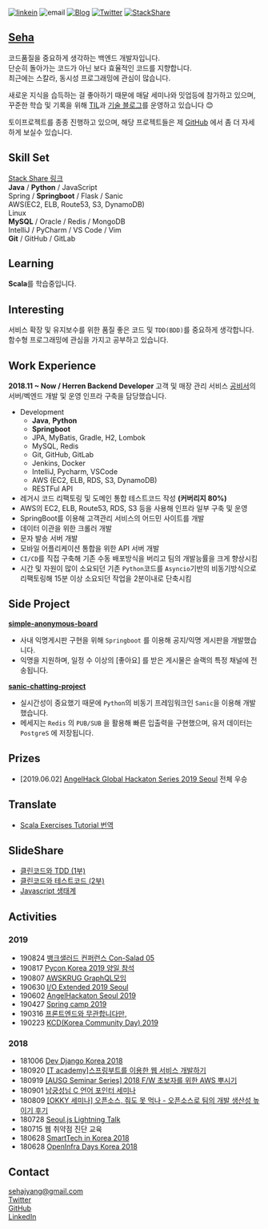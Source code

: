 [![linkein](https://img.shields.io/badge/LinkedIn-남윤지-blue.svg?style=flat)](https://www.linkedin.com/in/%EC%9C%A4%EC%A7%80-%EB%82%A8-09b834165/)
![email](https://img.shields.io/badge/Email-sehajyang@gmail.com-red.svg)
[![Blog](https://img.shields.io/badge/Blog-sehajyang.github.io-yellowgreen.svg?style=flat)](https://sehajyang.github.io/) 
[![Twitter](https://img.shields.io/badge/Twitter-@sehajyang-skyblue.svg?style=flat)](https://twitter.com/sehajyang) 
[![StackShare](https://img.shields.io/badge/Tech-StackShare-lightgray.svg?style=flat)](https://stackshare.io/sehajyang/my-stack)

## [Seha](https://about.me/sehajyang)

코드품질을 중요하게 생각하는 백엔드 개발자입니다.    
단순히 돌아가는 코드가 아닌 보다 효율적인 코드를 지향합니다.  
최근에는 스칼라, 동시성 프로그래밍에 관심이 많습니다.  

새로운 지식을 습득하는 걸 좋아하기 때문에 매달 세미나와 밋업등에 참가하고 있으며,   
꾸준한 학습 및 기록을 위해 [TIL](https://github.com/sehajyang/TIL)과 [기술 블로그](https://sehajyang.github.io/)를 운영하고 있습니다 😊 

토이프로젝트를 종종 진행하고 있으며, 해당 프로젝트들은 제 [GitHub](https://github.com/sehajyang) 에서 좀 더 자세하게 보실수 있습니다. 

## Skill Set
[Stack Share 링크](https://stackshare.io/sehajyang/my-stack)   
**Java** / **Python** / JavaScript     
Spring / **Springboot** / Flask / Sanic  
AWS(EC2, ELB, Route53, S3, DynamoDB)   
Linux     
**MySQL** / Oracle / Redis / MongoDB   
IntelliJ / PyCharm / VS Code / Vim   
**Git** / GitHub / GitLab 

## Learning
**Scala**를 학습중입니다.

## Interesting
서비스 확장 및 유지보수를 위한 품질 좋은 코드 및 `TDD(BDD)`를 중요하게 생각합니다.  
함수형 프로그래밍에 관심을 가지고 공부하고 있습니다.

## Work Experience
**2018.11 ~ Now / Herren Backend Developer**
고객 및 매장 관리 서비스 [공비서](http://www.gongbiz.kr/)의 서버/벡엔드 개발 및 운영 인프라 구축을 담당했습니다.   
* Development
  * **Java**, **Python**
  * **Springboot**
  * JPA, MyBatis, Gradle, H2, Lombok
  * MySQL, Redis
  * Git, GitHub, GitLab
  * Jenkins, Docker
  * IntelliJ, Pycharm, VSCode 
  * AWS (EC2, ELB, RDS, S3, DynamoDB)
  * RESTFul API
* 레거시 코드 리팩토링 및 도메인 통합 테스트코드 작성 **(커버리지 80%)**
* AWS의 EC2, ELB, Route53, RDS, S3 등을 사용해 인프라 일부 구축 및 운영
* SpringBoot를 이용해 고객관리 서비스의 어드민 사이트를 개발
* 데이터 이관을 위한 크롤러 개발
* 문자 발송 서버 개발
* 모바일 어플리케이션 통합을 위한 API 서버 개발
* `CI/CD`를 직접 구축해 기존 수동 배포방식을 버리고 팀의 개발능률을 크게 향상시킴
* 시간 및 자원이 많이 소요되던 기존 `Python`코드를 `Asyncio`기반의 비동기방식으로 리팩토링해 15분 이상 소요되던 작업을 2분이내로 단축시킴

## Side Project
[**simple-anonymous-board**](https://github.com/sehajyang/simple-anonymous-board)
* 사내 익명게시판 구현을 위해 `Springboot` 를 이용해 공지/익명 게시판을 개발했습니다.
* 익명을 지원하며, 일정 수 이상의 [좋아요] 를 받은 게시물은 슬랙의 특정 채널에 전송됩니다.

[**sanic-chatting-project**](https://github.com/sehajyang/sanic-chatting-project)
* 실시간성이 중요했기 때문에 `Python`의 비동기 프레임워크인 `Sanic`을 이용해 개발했습니다.
* 메세지는 `Redis` 의 `PUB/SUB` 을 활용해 빠른 입출력을 구현했으며, 유저 데이터는 `PostgreS` 에 저장됩니다.  

## Prizes
* [2019.06.02] [AngelHack Global Hackaton Series 2019 Seoul](https://www.hackathon.io/connectus3) 전체 우승 

## Translate
* [Scala Exercises Tutorial 번역](https://github.com/sehajyang/TIL/tree/master/Scala/Scala-Exercises)

## SlideShare
* [클린코드와 TDD (1부)](https://www.slideshare.net/herrenstudy/tdd-142039199)
* [클린코드와 테스트코드 (2부)](https://www.slideshare.net/herrenstudy/ss-152309289)
* [Javascript 생태계](https://www.slideshare.net/herrenstudy/javascript-130085326)

## Activities
### 2019
* 190824 [뱅크샐러드 컨퍼런스 Con-Salad 05](https://festa.io/events/413)
* 190817 [Pycon Korea 2019 양일 참석](https://www.pycon.kr/)
* 190807 [AWSKRUG GraphQL모임](https://www.meetup.com/ko-KR/awskrug/events/263382980/)
* 190630 [I/O Extended 2019 Seoul](https://festa.io/events/299)
* 190602 [AngelHackaton Seoul 2019](https://event-us.kr/angelhackseoul/event/7465)
* 190427 [Spring camp 2019](https://www.springcamp.io/2019)
* 190316 [프론트엔드와 무관합니다만,](https://festa.io/events/212)
* 190223 [KCD(Korea Community Day) 2019](https://kcd2019.festa.io/)

### 2018
* 181006 [Dev Django Korea 2018](https://festa.io/events/86)
* 180920 [[T academy]스프링부트를 이용한 웹 서비스 개발하기](https://tacademy.skplanet.com/front/tacademy/courseinfo/campus.action)
* 180919 [[AUSG Seminar Series] 2018 F/W 초보자를 위한 AWS 뿌시기](https://www.meetup.com/ko-KR/awskrug/events/254611413/)
* 180901 [남궁성님 C 언어 포인터 세미나](https://m.cafe.naver.com/ArticleRead.nhn?clubid=10286641&articleid=154893&page=1&boardtype=L&menuid=208)
* 180809 [[OKKY 세미나] 오픈소스, 줘도 못 먹나 - 오픈소스로 팀의 개발 생산성 높이기 후기](https://sehajyang.github.io/2018/08/09/okky-opensource-seminar.html)
* 180728 [Seoul.js Lightning Talk](https://seoul.js.org/meetups/2018.07.27.html)
* 180715 웹 취약점 진단 교육
* 180628 [SmartTech in Korea 2018](http://www.smarttechshow.co.kr/)
* 180628 [OpenInfra Days Korea 2018](https://www.openinfradays.kr/)

## Contact
[sehajyang@gmail.com](mailto:sehajyang@gmail.com)  
[Twitter](https://twitter.com/sehajyang)   
[GitHub](https://github.com/sehajyang)   
[LinkedIn](https://www.linkedin.com/in/%EC%9C%A4%EC%A7%80-%EB%82%A8-09b834165/)

